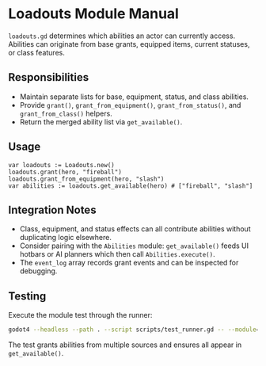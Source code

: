 # Loadouts Module Manual

`loadouts.gd` determines which abilities an actor can currently access.  Abilities can originate from base grants, equipped items, current statuses, or class features.

## Responsibilities

- Maintain separate lists for base, equipment, status, and class abilities.
- Provide `grant()`, `grant_from_equipment()`, `grant_from_status()`, and `grant_from_class()` helpers.
- Return the merged ability list via `get_available()`.

## Usage

```gdscript
var loadouts := Loadouts.new()
loadouts.grant(hero, "fireball")
loadouts.grant_from_equipment(hero, "slash")
var abilities := loadouts.get_available(hero) # ["fireball", "slash"]
```

## Integration Notes

- Class, equipment, and status effects can all contribute abilities without duplicating logic elsewhere.
- Consider pairing with the `Abilities` module: `get_available()` feeds UI hotbars or AI planners which then call `Abilities.execute()`.
- The `event_log` array records grant events and can be inspected for debugging.

## Testing

Execute the module test through the runner:

```bash
godot4 --headless --path . --script scripts/test_runner.gd -- --module=loadouts
```

The test grants abilities from multiple sources and ensures all appear in `get_available()`.

